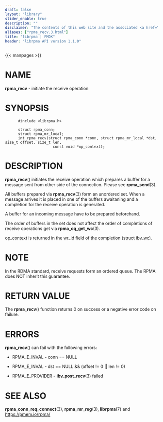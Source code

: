 ```yaml
---
draft: false
layout: "library"
slider_enable: true
description: ""
disclaimer: "The contents of this web site and the associated <a href=\"https://github.com/pmem\">GitHub repositories</a> are BSD-licensed open source."
aliases: ["rpma_recv.3.html"]
title: "librpma | PMDK"
header: "librpma API version 1.1.0"
---
```

{{< manpages >}}

[comment]: <> (SPDX-License-Identifier: BSD-3-Clause)
[comment]: <> (Copyright 2020-2023, Intel Corporation)

# NAME

**rpma_recv** - initiate the receive operation

# SYNOPSIS

          #include <librpma.h>

          struct rpma_conn;
          struct rpma_mr_local;
          int rpma_recv(struct rpma_conn *conn, struct rpma_mr_local *dst, size_t offset, size_t len,
                          const void *op_context);

# DESCRIPTION

**rpma_recv**() initiates the receive operation which prepares a buffer
for a message sent from other side of the connection. Please see
**rpma_send**(3).

All buffers prepared via **rpma_recv**(3) form an unordered set. When a
message arrives it is placed in one of the buffers awaitaning and a
completion for the receive operation is generated.

A buffer for an incoming message have to be prepared beforehand.

The order of buffers in the set does not affect the order of completions
of receive operations get via **rpma_cq_get_wc**(3).

op_context is returned in the wr_id field of the completion (struct
ibv_wc).

# NOTE

In the RDMA standard, receive requests form an ordered queue. The RPMA
does NOT inherit this guarantee.

# RETURN VALUE

The **rpma_recv**() function returns 0 on success or a negative error
code on failure.

# ERRORS

**rpma_recv**() can fail with the following errors:

-   RPMA_E\_INVAL - conn == NULL

-   RPMA_E\_INVAL - dst == NULL && (offset != 0 \|\| len != 0)

-   RPMA_E\_PROVIDER - **ibv_post_recv**(3) failed

# SEE ALSO

**rpma_conn_req_connect**(3), **rpma_mr_reg**(3), **librpma**(7) and
https://pmem.io/rpma/
